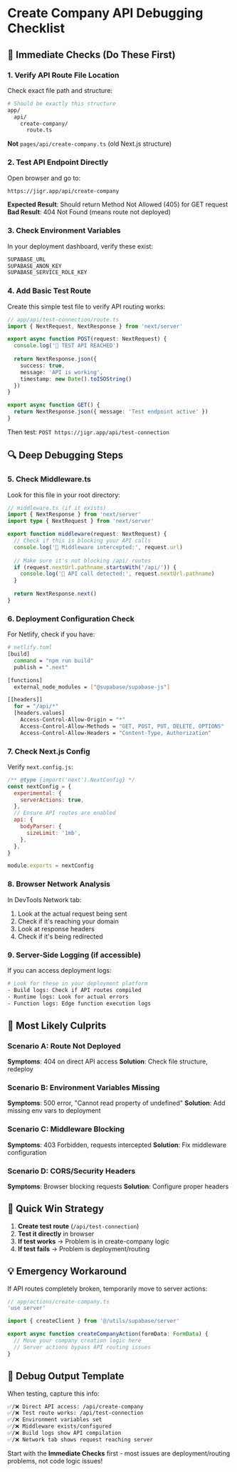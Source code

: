 # Create Company API Debugging Checklist

## 🎯 Immediate Checks (Do These First)

### 1. Verify API Route File Location
Check exact file path and structure:

```bash
# Should be exactly this structure
app/
  api/
    create-company/
      route.ts
```

**Not** `pages/api/create-company.ts` (old Next.js structure)

### 2. Test API Endpoint Directly
Open browser and go to:

```bash
https://jigr.app/api/create-company
```

**Expected Result**: Should return Method Not Allowed (405) for GET request
**Bad Result**: 404 Not Found (means route not deployed)

### 3. Check Environment Variables
In your deployment dashboard, verify these exist:

```bash
SUPABASE_URL
SUPABASE_ANON_KEY  
SUPABASE_SERVICE_ROLE_KEY
```

### 4. Add Basic Test Route
Create this simple test file to verify API routing works:

```typescript
// app/api/test-connection/route.ts
import { NextRequest, NextResponse } from 'next/server'

export async function POST(request: NextRequest) {
  console.log('🚀 TEST API REACHED')
  
  return NextResponse.json({ 
    success: true, 
    message: 'API is working',
    timestamp: new Date().toISOString()
  })
}

export async function GET() {
  return NextResponse.json({ message: 'Test endpoint active' })
}
```

Then test: `POST https://jigr.app/api/test-connection`

## 🔍 Deep Debugging Steps

### 5. Check Middleware.ts
Look for this file in your root directory:

```typescript
// middleware.ts (if it exists)
import { NextResponse } from 'next/server'
import type { NextRequest } from 'next/server'

export function middleware(request: NextRequest) {
  // Check if this is blocking your API calls
  console.log('🔧 Middleware intercepted:', request.url)
  
  // Make sure it's not blocking /api/ routes
  if (request.nextUrl.pathname.startsWith('/api/')) {
    console.log('📡 API call detected:', request.nextUrl.pathname)
  }
  
  return NextResponse.next()
}
```

### 6. Deployment Configuration Check
For Netlify, check if you have:

```bash
# netlify.toml
[build]
  command = "npm run build"
  publish = ".next"

[functions]
  external_node_modules = ["@supabase/supabase-js"]

[[headers]]
  for = "/api/*"
  [headers.values]
    Access-Control-Allow-Origin = "*"
    Access-Control-Allow-Methods = "GET, POST, PUT, DELETE, OPTIONS"
    Access-Control-Allow-Headers = "Content-Type, Authorization"
```

### 7. Check Next.js Config
Verify `next.config.js`:

```javascript
/** @type {import('next').NextConfig} */
const nextConfig = {
  experimental: {
    serverActions: true,
  },
  // Ensure API routes are enabled
  api: {
    bodyParser: {
      sizeLimit: '1mb',
    },
  },
}

module.exports = nextConfig
```

### 8. Browser Network Analysis
In DevTools Network tab:
1. Look at the actual request being sent
2. Check if it's reaching your domain
3. Look at response headers
4. Check if it's being redirected

### 9. Server-Side Logging (if accessible)
If you can access deployment logs:

```bash
# Look for these in your deployment platform
- Build logs: Check if API routes compiled
- Runtime logs: Look for actual errors
- Function logs: Edge function execution logs
```

## 🚨 Most Likely Culprits

### Scenario A: Route Not Deployed
**Symptoms**: 404 on direct API access
**Solution**: Check file structure, redeploy

### Scenario B: Environment Variables Missing
**Symptoms**: 500 error, "Cannot read property of undefined"
**Solution**: Add missing env vars to deployment

### Scenario C: Middleware Blocking
**Symptoms**: 403 Forbidden, requests intercepted
**Solution**: Fix middleware configuration

### Scenario D: CORS/Security Headers
**Symptoms**: Browser blocking requests
**Solution**: Configure proper headers

## 🎯 Quick Win Strategy

1. **Create test route** (`/api/test-connection`) 
2. **Test it directly** in browser
3. **If test works** → Problem is in create-company logic
4. **If test fails** → Problem is deployment/routing

## 💡 Emergency Workaround

If API routes completely broken, temporarily move to server actions:

```typescript
// app/actions/create-company.ts
'use server'

import { createClient } from '@/utils/supabase/server'

export async function createCompanyAction(formData: FormData) {
  // Move your company creation logic here
  // Server actions bypass API routing issues
}
```

## 🔧 Debug Output Template

When testing, capture this info:

```bash
✅/❌ Direct API access: /api/create-company
✅/❌ Test route works: /api/test-connection  
✅/❌ Environment variables set
✅/❌ Middleware exists/configured
✅/❌ Build logs show API compilation
✅/❌ Network tab shows request reaching server
```

Start with the **Immediate Checks** first - most issues are deployment/routing problems, not code logic issues!